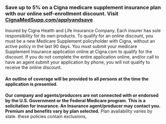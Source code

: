 ### Save up to 5% on a Cigna medicare supplement insurance plan with our online self-enrollment discount.  Visit [CignaMedSupp.com/applyandsave](https://#)

Insured by Cigna Health and Life Insurance Company.  Each insurer has sole responsibility for its own products.  To qualify for an online discount, you must be a new Medicare Supplement policyholder with Cigna, without an active policy in the last 90 days.  You must submit your medicare Supplement Insurance application online at Cigna.com to qualify for the discount.  If you do not complete the entire application online, and/or call to have an agent submit your application by phone, you will not qualify to receive the online discount.

#### An outline of coverage will be provided to all persons at the time the application is presented.

**Our company and agents/producers are not connected with or endorsed by the U.S. Government or the Federal Medicare program. This is a solicitation for insurance.  An Insurance agent/producer may contact you.  Premium and benefits vary by plan selected.**  Plan availability varies by state.  these policies contain exclusions, 
